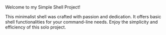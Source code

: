 Welcome to my Simple Shell Project!

This minimalist shell was crafted with passion and dedication. It offers basic shell functionalities for your command-line needs.
Enjoy the simplicity and efficiency of this solo project.

